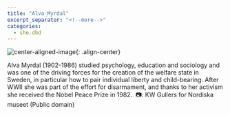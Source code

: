 ```yaml
---
title: "Alva_Myrdal"
excerpt_separator: "<!--more-->"
categories:
  - she.dbd
---
```



![center-aligned-image](https://cdn.pixabay.com/photo/2020/10/26/16/56/man-5687861_1280.png){: .align-center}

Alva Myrdal (1902-1986) studied psychology, education and sociology and was one of the driving forces for the creation of the welfare state in Sweden, in particular how to pair individual liberty and child-bearing. After WWII she was part of the effort for disarmament, and thanks to her activism she received the Nobel Peace Prize in 1982.⁠
⁠
📷: KW Gullers for Nordiska museet (Public domain)⁠
